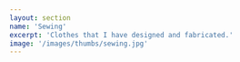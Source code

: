 ```yaml
---
layout: section
name: 'Sewing'
excerpt: 'Clothes that I have designed and fabricated.'
image: '/images/thumbs/sewing.jpg'
---
```


